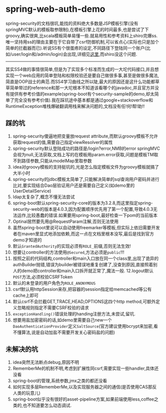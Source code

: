 # spring-web-auth-demo

spring-security的文档很坑,能找的资料绝大多数是JSP模板引擎(没有springMVC默认的模板取参限制),在模板引擎上花的时间最多,也是尝试了下groovy,确实很爽,比scala模板简单易懂一些.就易用性和参考资料上shiro完爆ss.唯一坚持用ss的理由主要在于它自带了csrf防御机制,可以省点心(实际也只是加个简单的拦截器而已).听说SS有个很蛋疼的设定,不同路径下登陆同一个账户(比如/user/login和/admin/login)会出现,详细见[这里](http://blog.csdn.net/liufeng520/article/details/40615925),而shiro没这个问题.

-----

其实SS4做的事情很简单,但是为了实现多个标准而生成的一大坨代码接口,并且想实现一个web应用的简单登陆和权限校验还是要自己做很多事,甚至是做很多魔法,简直是OOP战士的典范.而SS4学习曲线之所以陡,最大的原因还是这什么功能都草草简单带过的reference和那一大坨根本不知道该看哪个的javadoc,并且官方并没有提供有参考价值的example(spring-boot有个security-sample的demo,却太简单了完全没有参考价值).我在踩坑途中基本都是通过google+stackoverflow和RuntimeException堆栈爆破翻调用栈来解决问题的,文档没有任!何!帮!助!!

## 踩的坑

1. spring-security傻逼地把变量放request attribute,而默认groovy模板不允许获取request的值,需要自己指定viewResolver的属性
2. spring-security默认登陆成功的路径是/login?error,NMB的error springMVC会视为null,无法获取,文档上写的在模板用param.error获取,问题是模板TM取不到路径参数,只能从modelMap里取参数
3. idea对groovy模板的支持挺坑的,光是怎么指定模板文件为groovy模板就搞了大半小时
4. spring-security的jdbc模板太简单了,只能解决简单的sql查询用户密码并进行比对,要实现结合Dao层验证用户还是需要自己定义(如demo里的UserDetailService)
5. ldap太复杂了,概念不懂无法尝试
6. spring-boot默认spring-security-core的版本为3.2.8,而这里指定spring-security-web的版本是4.0.3,因为配置顺序优先用了第一个配置,导致4.0.3无法运作,比较愚蠢的错误.如果要用spring-boot,最好检查一下pom的当前版本
7. Optinal居然要先用@RequestParam注解,否则无法使用
8. 虽然spring-boot里说可以自动使用freemarker等模板,但实际上依旧需要开发者在maven里显式地添加依赖,而这一点在文档里根本没写,最后是找到官方demo才知道的
9. 默认`GrantedAuthority`的实现必须有`ROLE_`前缀,否则无法生效!
10. 想要让controller的方法使用`@Secured`,方法必须是`public`!!!
11. 按照之前的代码结构,controller和main入口放在同一个class里,出现了诡异的authBuilder抛错,错误为builder被错误地重复创建了,没查到原因,直接照着别人的demo把controller和main入口拆开就正常了,魔法一般.
12.logout默认`POST`方法,必须校验CSRFToken
13. 默认的未登录的用户角色为`ROLE_ANONYMOUS`
14. csrf默认用httpSession来存,把容器的session指定给memcached等公有cache上即可
15. 默认csrf不会拦截GET,TRACE,HEAD,OPTIONS这四个http method,可额外定义忽略规则指定不需要CSRF校验的请求
16. `exceptionHandling()`错误处理的handing注册方法,未尝试,留坑.
17. 想要用盐加密密码的话,如demo里需要自己new一个`DaoAuthenticationProvider`定义`SaltSource`(官方建议使用bcrypt来加密,看不懂算法,说是自动加盐不需要开发关心密码盐的问题)

## 未解决的坑

1. idea突然无法断点debug,原因不明
4. RememberMe的机制不明,考虑到扩展性同csrf,需要实现一些handler,具体还没看
7. spring-boot的管理,系统参数,jmx之类的都还没看
8. 如何实现多层RememberMe,以及实现服务器之间的通信(是否使用CAS那反人类的玩意儿)
9. spring-boot似乎没有很好的asset-pipeline方案,如果前端使用less,coffee之类的,也不知道要怎么动态调试.